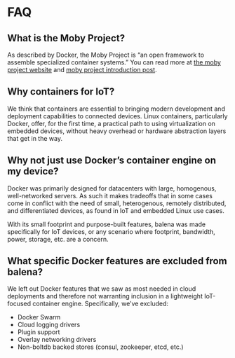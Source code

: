 # FAQ

## What is the Moby Project?

As described by Docker, the Moby Project is “an open framework to assemble specialized container systems.” You can read more at [the moby project website](https://mobyproject.org/) and [moby project introduction post](https://blog.docker.com/2017/04/introducing-the-moby-project/).

## Why containers for IoT?

We think that containers are essential to bringing modern development and deployment capabilities to connected devices. Linux containers, particularly Docker, offer, for the first time, a practical path to using virtualization on embedded devices, without heavy overhead or hardware abstraction layers that get in the way.

## Why not just use Docker’s container engine on my device?

Docker was primarily designed for datacenters with large, homogenous, well-networked servers. As such it makes tradeoffs that in some cases come in conflict with the need of small, heterogenous, remotely distributed, and differentiated devices, as found in IoT and embedded Linux use cases.

With its small footprint and purpose-built features, balena was made specifically for IoT devices, or any scenario where footprint, bandwidth, power, storage, etc. are a concern.

## What specific Docker features are excluded from balena?

We left out Docker features that we saw as most needed in cloud deployments and therefore not warranting inclusion in a lightweight IoT-focused container engine. Specifically, we’ve excluded:
- Docker Swarm
- Cloud logging drivers
- Plugin support
- Overlay networking drivers
- Non-boltdb backed stores (consul, zookeeper, etcd, etc.)
